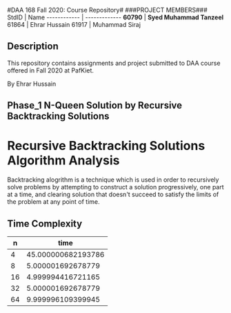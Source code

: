 #DAA 168 Fall 2020: Course Repository#
###PROJECT MEMBERS###
StdID | Name
------------ | -------------
**60790** | **Syed Muhammad Tanzeel** <!--this is the group leader in bold-->
61864 | Ehrar Hussain
61917 | Muhammad Siraj
<!-- Replace name and student ids with acutally group member names and ids-->

## Description ##
This repository contains assignments and project submitted to DAA course offered in Fall 2020 at PafKiet.

By Ehrar Hussain

## Phase_1 N-Queen Solution by Recursive Backtracking Solutions ##
   # Recursive Backtracking Solutions Algorithm Analysis ##
   
   Backtracking alogrithm is a technique which is used in order to recursively solve problems by
   attempting to construct a solution progressively, one part at a time, and clearing solution
   that doesn't succeed to satisfy the limits of the problem at any point of time.

## Time Complexity ##

n | time
------------ | -------------
4 | 45.000000682193786
8 |  5.000001692678779
16 | 4.999994416721165
32 | 5.000001692678779
64 | 9.999996109399945
